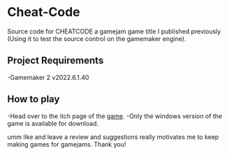 
# Cheat-Code


Source code for CHEATCODE a gamejam game title I published previously (Using it to test the source control on the gamemaker engine).

## Project Requirements

-Gamemaker 2 v2022.6.1.40

## How to play

-Head over to the itch page of the [game](https://d-dragoon.itch.io/cheat-code).
-Only the windows version of the game is available for download.

umm like and leave a review and suggestions really motivates me to keep making games for gamejams.
Thank you!
